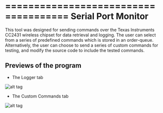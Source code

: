 =====================================
Serial Port Monitor
=====================================

This tool was designed for sending commands over the Texas Instruments CC2431 wireless chipset for data retrieval and logging. The user can select from a series of predefined commands which is stored in an order-queue. Alternatively, the user can choose to send a series of custom commands for testing, and modify the source code to include the tested commands.
	

Previews of the program
------------------------
- The Logger tab

![alt tag](https://raw.githubusercontent.com/LunarOwl/Work-Experience-Projects/master/Serial%20Port%20Monitor/logger.png)

- The Custom Commands tab

![alt tag](https://raw.githubusercontent.com/LunarOwl/Work-Experience-Projects/master/Serial%20Port%20Monitor/custom.png)
